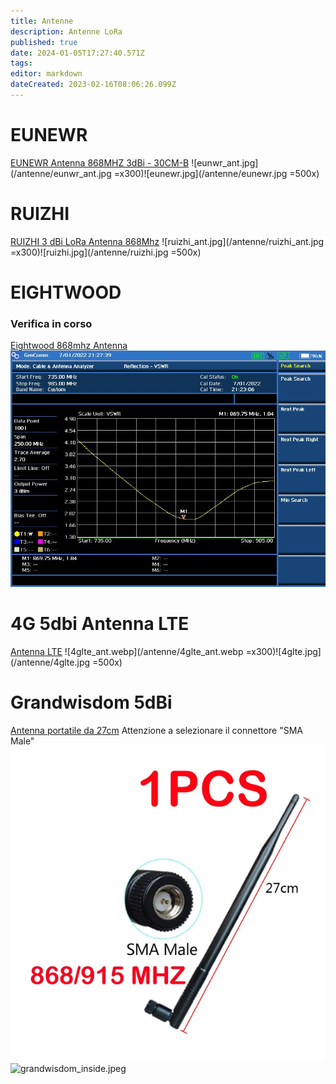 ```yaml
---
title: Antenne
description: Antenne LoRa
published: true
date: 2024-01-05T17:27:40.571Z
tags: 
editor: markdown
dateCreated: 2023-02-16T08:06:26.099Z
---
```


# EUNEWR
[EUNEWR Antenna 868MHZ 3dBi - 30CM-B](https://amzn.eu/d/4Ie6jpj)
![eunwr_ant.jpg](/antenne/eunwr_ant.jpg =x300)![eunewr.jpg](/antenne/eunewr.jpg =500x)

# RUIZHI
[RUIZHI 3 dBi LoRa Antenna 868Mhz](https://www.amazon.it/dp/B09KLTR3SL)
![ruizhi_ant.jpg](/antenne/ruizhi_ant.jpg =x300)![ruizhi.jpg](/antenne/ruizhi.jpg =500x)

# EIGHTWOOD
### Verifica in corso
[Eightwood 868mhz Antenna](https://www.amazon.it/dp/B0716XRW4G)
![eightwood.jpg](/antenne/eightwood.jpg)


# 4G 5dbi Antenna LTE
[Antenna LTE](https://it.aliexpress.com/item/32888310888.html)
![4glte_ant.webp](/antenne/4glte_ant.webp =x300)![4glte.jpg](/antenne/4glte.jpg =500x)

# Grandwisdom 5dBi
[Antenna portatile da 27cm](https://www.aliexpress.com/item/1005004357899957.html) Attenzione a selezionare il connettore "SMA Male"
![grandwisdom2.webp](/grandwisdom2.webp)
![grandwisdom_inside.jpeg](/grandwisdom_inside.jpeg)